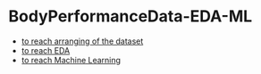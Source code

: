 # BodyPerformanceData-EDA-ML
* [to reach arranging of the dataset](BodyPerformance_CreateData.ipynb)
* [to reach EDA](body-performance-data-eda.ipynb)
* [to reach Machine Learning](BodyPerformance_MachineLearning.ipynb)
